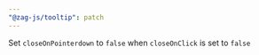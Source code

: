 ```yaml
---
"@zag-js/tooltip": patch
---
```


Set `closeOnPointerdown` to `false` when `closeOnClick` is set to `false`
